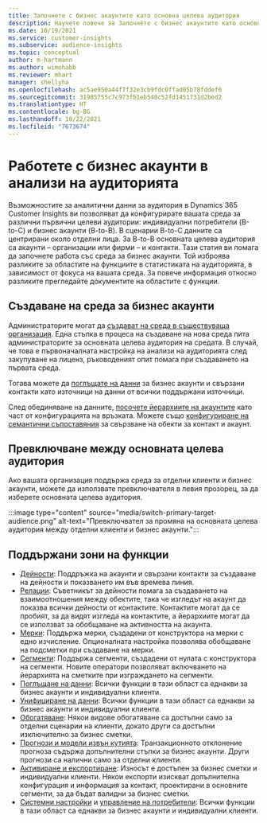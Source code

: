 ```yaml
---
title: Започнете с бизнес акаунтите като основна целева аудитория
description: Научете повече за Започнете с бизнес акаунтите като основна целева аудитория Dynamics 365 Customer Insights.
ms.date: 10/19/2021
ms.service: customer-insights
ms.subservice: audience-insights
ms.topic: conceptual
author: m-hartmann
ms.author: wimohabb
ms.reviewer: mhart
manager: shellyha
ms.openlocfilehash: ac5ae950a44f7f32e3cb9fdc0ffad05b78fddef0
ms.sourcegitcommit: 31985755c7c973fb1eb540c52fd1451731d2bed2
ms.translationtype: HT
ms.contentlocale: bg-BG
ms.lasthandoff: 10/22/2021
ms.locfileid: "7673674"
---
```

# <a name="work-with-business-accounts-in-audience-insights"></a>Работете с бизнес акаунти в анализи на аудиторията

Възможностите за аналитични данни за аудитория в Dynamics 365 Customer Insights ви позволяват да конфигурирате вашата среда за различни първични целеви аудитории: индивидуални потребители (B-to-C) и бизнес акаунти (B-to-B). В сценарии B-to-C данните са центрирани около отделни лица. За B-to-B основната целева аудитория са акаунти – организации или фирми – и контакти. Тази статия ви помага да започнете работа със среда за бизнес акаунти. Той изброява разликите за областите на функциите в статистиката на аудиторията, в зависимост от фокуса на вашата среда. За повече информация относно разликите прегледайте документите на областите с функции. 

## <a name="create-an-environment-for-business-accounts"></a>Създаване на среда за бизнес акаунти

Администраторите могат да [създават на среда в съществуваща организация](create-environment.md). Една стъпка в процеса на създаване на нова среда пита администраторите за основната целева аудитория на средата. В случай, че това е първоначалната настройка на анализи на аудиторията след закупуване на лиценз, ръководеният опит помага при създаването на първата среда.

Тогава можете да [поглъщате на данни](data-sources.md) за бизнес акаунти и свързани контакти като източници на данни от всички поддържани източници.

След обединяване на данните, [посочете йерархиите на акаунтите](relationships.md#set-up-account-hierarchies) като част от конфигурацията на връзката. Можете също [конфигуриране на семантични съпоставяния](semantic-mappings.md) за свързване на обекти за контакт и акаунт. 

## <a name="switch-between-primary-target-audience"></a>Превключване между основната целева аудитория

Ако вашата организация поддържа среда за отделни клиенти и бизнес акаунти, можете да използвате превключвателя в левия прозорец, за да изберете основната целева аудитория.

:::image type="content" source="media/switch-primary-target-audience.png" alt-text="Превключвател за промяна на основната целева аудитория между отделни клиенти и бизнес акаунти.":::

## <a name="supported-feature-areas"></a>Поддържани зони на функции

- [Дейности](activities.md): Поддръжка на акаунти и свързани контакти за създаване на дейности и показването им във времева линия.
- [Релации](relationships.md): Съветникът за дейности помага за създаването на взаимоотношения между обектите, така че изгледът на акаунт да показва всички дейности от контактите. Контактите могат да се пробият, за да видят изгледа на контактите, а йерархиите могат да се използват за обобщаване на активността на акаунта.
- [Мерки](measures.md): Поддържа мерки, създадени от конструктора на мерки с едно изчисление. Опционалната настройка позволява обобщаване на подсметки при създаване на мерки.
- [Сегменти](segments.md): Поддържа сегменти, създадени от нулата с конструктора на сегменти. Новите оператори позволяват включването на йерархията на сметките при изграждането на сегменти.
- [Поглъщане на данни](data-sources.md): Всички функции в тази област са еднакви за бизнес акаунти и индивидуални клиенти.
- [Унифициране на данни](data-unification.md): Всички функции в тази област са еднакви за бизнес акаунти и индивидуални клиенти.
- [Обогатяване](enrichment-hub.md): Някои видове обогатяване са достъпни само за отделни сценарии на клиенти, докато други са достъпни изключително за бизнес сметки.
- [Прогнози и модели извън кутията](predictions-overview.md): Транзакционното отклонение прогноза съдържа допълнителни стъпки за бизнес акаунти. Други прогнози са налични само за отделни клиенти.
- [Активиране и експортиране](export-destinations.md): Износът е достъпен за бизнес сметки и индивидуални клиенти. Някои експорти изискват допълнителна конфигурация и информация за контакт, проектирани в основните сегменти, за да бъдат валидни за бизнес сметки.
- [Системни настройки](system.md) и [управление на потребители](permissions.md): Всички функции в тази област са еднакви за бизнес акаунти и индивидуални клиенти.

